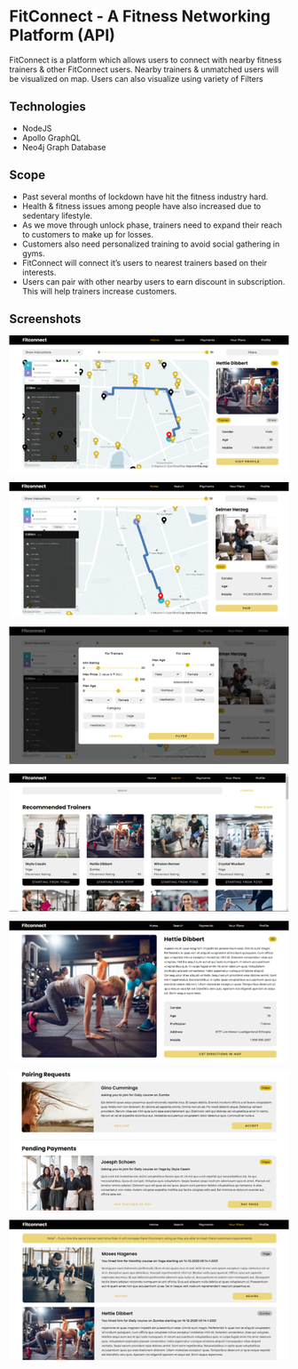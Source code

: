 # FitConnect - A Fitness Networking Platform (API)
FitConnect is a platform which allows users to connect with nearby fitness trainers & other FitConnect users. 
Nearby trainers & unmatched users will be visualized on map. Users can also visualize using variety of Filters

## Technologies
- NodeJS
- Apollo GraphQL
- Neo4j Graph Database

## Scope
- Past several months of lockdown have hit the fitness industry hard. 
- Health & fitness issues among people have also increased due to sedentary lifestyle.
- As we move through unlock phase, trainers need to expand their reach to customers to make up for losses.
- Customers also need personalized training to avoid social gathering in gyms.
- FitConnect will connect it’s users to nearest trainers based on their interests.
- Users can pair with other nearby users to earn discount in subscription. This will help trainers increase customers.

## Screenshots

![Alt text](./images/map1.png?raw=true "Map") <br/>

![Alt text](./images/map2.png?raw=true "Map") <br/>

![Alt text](./images/filter.png?raw=true "Map Filter") <br/>

![Alt text](./images/search.png?raw=true "Search") <br/>

![Alt text](./images/trainer.png?raw=true "Trainer Profile") <br/>

![Alt text](./images/request.png?raw=true "Friends") <br/>

![Alt text](./images/mytrainers.png?raw=true "My Trainer") <br/>





